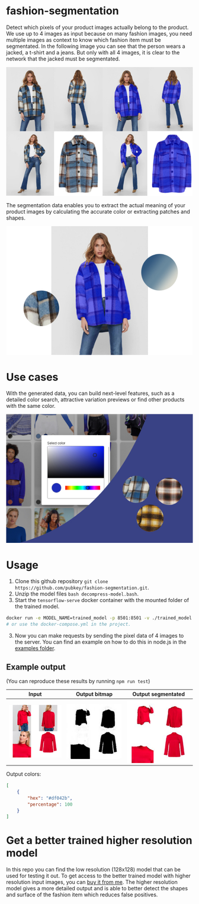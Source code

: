 # fashion-segmentation

Detect which pixels of your product images actually belong to the product.
We use up to 4 images as input because on many fashion images, you need multiple images as context to know which fashion item must be segmentated. In the following image you can see that the person wears a jacked, a t-shirt and a jeans. But only with all 4 images, it is clear to the network that the jacked must be segmentated.

<p align="center">
    <img src="./docs/images/fashion-segmentation-input-output.jpg" alt="fashion segmentation input output" />
</p>

The segmentation data enables you to extract the actual meaning of your product images by calculating the accurate color or extracting patches and shapes.

<p align="center">
    <img src="./docs/images/fashion-segmentation-evaluated.jpg" alt="fashion segmentation evaluated" />
</p>


# Use cases


With the generated data, you can build next-level features, such as a detailed color search, attractive variation previews or find other products with the same color.

<p align="center">
    <img src="./docs/images/fashion-segmentation-use-cases.jpg" alt="fashion segmentation use cases" />
</p>


# Usage

1. Clone this github repository `git clone https://github.com/pubkey/fashion-segmentation.git`.
2. Unzip the model files `bash decompress-model.bash`.
3. Start the `tensorflow-serve` docker container with the mounted folder of the trained model.

```bash
docker run -e MODEL_NAME=trained_model -p 8501:8501 -v ./trained_model:/models/trained_model/1 tensorflow/serving:2.1.4
# or use the docker-compose.yml in the project.
```

3. Now you can make requests by sending the pixel data of 4 images to the server. You can find an example on how to do this in node.js in the [examples folder](./examples/nodejs-example.ts).

## Example output

(You can reproduce these results by running `npm run test`)

Input                      |  Output bitmap            |  Output segmentated
:-------------------------:|:-------------------------:|:-------------------------:
![](./output/input.jpg)    |  ![](./output/bitmap.jpg) |  ![](./output/segmentated.jpg)

Output colors:

```json
[
    {
        "hex": "#df042b",
        "percentage": 100
    }
]
```

# Get a better trained higher resolution model

In this repo you can find the low resolution (128x128) model that can be used for testing it out. To get access to the better trained model with higher resolution input images, you can [buy it from me](https://gitter.im/pubkey/). The higher resolution model gives a more detailed output and is able to better detect the shapes and surface of the fashion item which reduces false positives.
